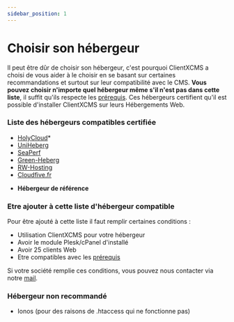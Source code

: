 ```yaml
---
sidebar_position: 1
---
```


# Choisir son hébergeur
Il peut être dûr de choisir son hébergeur, c'est pourquoi ClientXCMS a choisi de vous aider à le choisir en se basant sur certaines recommandations et surtout sur leur compatibilité avec le CMS.
**Vous pouvez choisir n'importe quel hébergeur même s'il n'est pas dans cette liste**, il suffit qu'ils respecte les [prérequis](./requis.md).
Ces hébergeurs certifient qu'il est possible d'installer ClientXCMS sur leurs Hébergements Web.

### Liste des hébergeurs compatibles certifiée

- [HolyCloud](https://holycloud.fr)*
- [UniHeberg](https://uniheberg.fr)
- [SeaPerf](https://seaperf.com)
- [Green-Heberg](https://green-heberg.fr/)
- [RW-Hosting](https://rw-hosting.fr)
- [Cloudfive.fr](https://cloudfive.fr/)

* **Hébergeur de référence**

### Etre ajouter à cette liste d'hébergeur compatible

Pour être ajouté à cette liste il faut remplir certaines conditions :

- Utilisation ClientXCMS pour votre hébergeur
- Avoir le module Plesk/cPanel d'installé
- Avoir 25 clients Web
- Etre compatibles avec les [prérequis](./requis.md)

Si votre société remplie ces conditions, vous pouvez nous contacter via notre [mail](mailto:contact@clientxcms.com).

### Hébergeur non recommandé
- Ionos (pour des raisons de .htaccess qui ne fonctionne pas)
